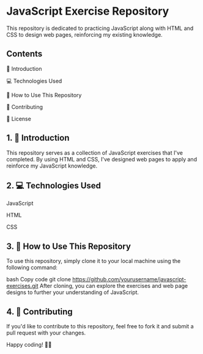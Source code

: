 # JavaScript Exercise Repository
This repository is dedicated to practicing JavaScript along with HTML and CSS to design web pages, reinforcing my existing knowledge.

## Contents
📝 Introduction

💻 Technologies Used

🚀 How to Use This Repository

🤝 Contributing

📄 License

## 1. 📝 Introduction
This repository serves as a collection of JavaScript exercises that I've completed. By using HTML and CSS, I've designed web pages to apply and reinforce my JavaScript knowledge.

## 2. 💻 Technologies Used
JavaScript

HTML

CSS

## 3. 🚀 How to Use This Repository
To use this repository, simply clone it to your local machine using the following command:

bash
Copy code
git clone https://github.com/yourusername/javascript-exercises.git
After cloning, you can explore the exercises and web page designs to further your understanding of JavaScript.

## 4. 🤝 Contributing
If you'd like to contribute to this repository, feel free to fork it and submit a pull request with your changes.

Happy coding! 🚀✨

